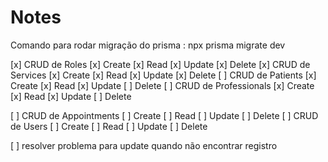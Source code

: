 # Notes

Comando para rodar migração do prisma : npx prisma migrate dev

[x] CRUD de Roles [x] Create [x] Read [x] Update [x] Delete
[x] CRUD de Services [x] Create [x] Read [x] Update [x] Delete
[ ] CRUD de Patients [x] Create [x] Read [x] Update [ ] Delete
[ ] CRUD de Professionals [x] Create [x] Read [x] Update [ ] Delete

[ ] CRUD de Appointments [ ] Create [ ] Read [ ] Update [ ] Delete
[ ] CRUD de Users [ ] Create [ ] Read [ ] Update [ ] Delete

[ ] resolver problema para update quando não encontrar registro
